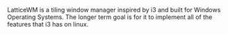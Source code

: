 LatticeWM is a tiling window manager inspired by i3 and built for Windows Operating Systems. The longer term goal is for it to implement all of the features that i3 has on linux.

